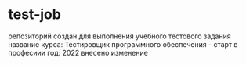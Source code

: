 # test-job
репозиторий создан для выполнения учебного тестового задания
название курса: Тестировщик программного обеспечения - старт в професиии
год: 2022
внесено изменение

